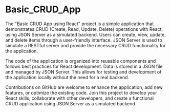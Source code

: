 # Basic_CRUD_App


The "Basic CRUD App using React" project is a simple application that demonstrates CRUD (Create, Read, Update, Delete) operations with React, using JSON Server as a simulated backend. Users can create, view, update, and delete items through a user-friendly interface. JSON Server is used to simulate a RESTful server and provide the necessary CRUD functionality for the application.

The code of the application is organized into reusable components and follows best practices for React development. Data is stored in a JSON file and managed by JSON Server. This allows for testing and development of the application locally without the need for a real backend.

Contributions on GitHub are welcome to enhance the application, add new features, or optimize the existing code. Join this project to develop your React skills, collaborate with other developers, and create a functional CRUD application using JSON Server as a simulated backend.
